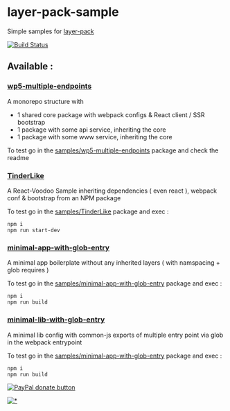 # layer-pack-sample

Simple samples for [layer-pack](https://github.com/n8tz/layer-pack)


<a href="https://travis-ci.org/n8tz/layer-pack-samples">
<img src="https://travis-ci.org/n8tz/layer-pack-samples.svg?branch=master" alt="Build Status" /></a>


## Available :

### [wp5-multiple-endpoints](samples/wp5-multiple-endpoints) 

A monorepo structure with

- 1 shared core package with webpack configs & React client / SSR bootstrap
- 1 package with some api service, inheriting the core
- 1 package with some www service, inheriting the core


To test go in the [samples/wp5-multiple-endpoints](samples/wp5-multiple-endpoints) package and check the readme

### [TinderLike](samples/TinderLike)

A React-Voodoo Sample inheriting dependencies ( even react ), webpack conf & bootstrap from an NPM package

To test go in the [samples/TinderLike](samples/TinderLike) package and exec :

    npm i
    npm run start-dev

### [minimal-app-with-glob-entry](samples/minimal-app-with-glob-entry)

A minimal app boilerplate without any inherited layers ( with namspacing + glob requires )

To test go in the [samples/minimal-app-with-glob-entry](samples/minimal-app-with-glob-entry) package and exec :

    npm i
    npm run build
    
### [minimal-lib-with-glob-entry](samples/minimal-lib-with-glob-entry)

A minimal lib config with common-js exports of multiple entry point via glob in the webpack entrypoint

To test go in the [samples/minimal-app-with-glob-entry](samples/minimal-lib-with-glob-entry) package and exec :

    npm i
    npm run build


<span class="badge-paypal"><a href="https://www.paypal.com/cgi-bin/webscr?cmd=_s-xclick&hosted_button_id=VWKR3TWQ2U2AC" title="Donate to this project using Paypal"><img src="https://img.shields.io/badge/paypal-donate-yellow.svg" alt="PayPal donate button" /></a></span>

[![*](https://www.google-analytics.com/collect?v=1&tid=UA-82058889-1&cid=555&t=event&ec=project&ea=view&dp=%2Fproject%2Flayer-pack-samples&dt=readme)](#)
